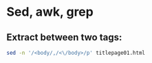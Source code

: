 # Sed, awk, grep

## Extract between two tags:

```bash
sed -n '/<body/,/<\/body>/p' titlepage01.html
```
